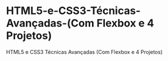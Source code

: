 # HTML5-e-CSS3-Técnicas-Avançadas-(Com Flexbox e 4 Projetos)
 HTML5 e CSS3 Técnicas Avançadas (Com Flexbox e 4 Projetos) 
